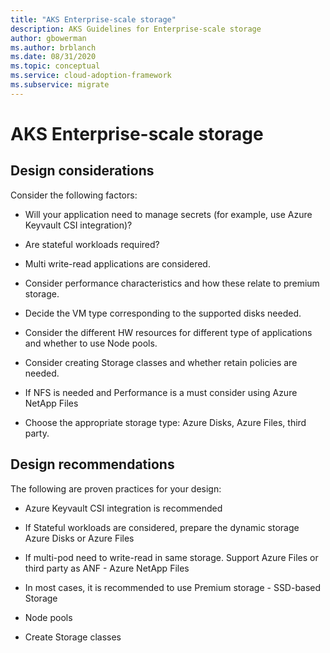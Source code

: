 ```yaml
---
title: "AKS Enterprise-scale storage"
description: AKS Guidelines for Enterprise-scale storage
author: gbowerman
ms.author: brblanch
ms.date: 08/31/2020
ms.topic: conceptual
ms.service: cloud-adoption-framework
ms.subservice: migrate
---
```


# AKS Enterprise-scale storage


## Design considerations

Consider the following factors:

- Will your application need to manage secrets (for example, use Azure Keyvault CSI integration)?

- Are stateful workloads required?

- Multi write-read applications are considered.

- Consider performance characteristics and how these relate to premium storage.

- Decide the VM type corresponding to the supported disks needed. 

- Consider the different HW resources for different type of applications and whether to use Node pools.

- Consider creating Storage classes and whether retain policies are needed.

- If NFS is needed and Performance is a must consider using Azure NetApp Files

- Choose the appropriate storage type: Azure Disks, Azure Files, third party.

## Design recommendations

The following are proven practices for your design:

- Azure Keyvault CSI integration is recommended

- If Stateful workloads are considered, prepare the dynamic storage Azure Disks or Azure Files 

- If multi-pod need to write-read in same storage. Support Azure Files or third party as ANF - Azure NetApp Files 

- In most cases, it is recommended to use Premium storage - SSD-based Storage

- Node pools

- Create Storage classes

